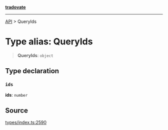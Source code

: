 [**tradovate**](../README.md)

***

[API](../API.md) > QueryIds

# Type alias: QueryIds

> **QueryIds**: `object`

## Type declaration

### `ids`

**ids**: `number`

## Source

[types/index.ts:2590](https://github.com/cgilly2fast/tradovate-typescript/blob/b1caea5/src/types/index.ts#L2590)
